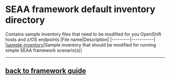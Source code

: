 <!-- #
# Copyright 2023 IBM Inc. All rights reserved
# SPDX-License-Identifier: Apache2.0
# -->

# SEAA framework default inventory directory
Contains sample inventory files that need to be modified for you OpenShift hosts and z/OS endpoints
|File name|Description|
|---------|-----------|
|[sample-inventory](./sample-inventory.yaml)|Sample inventory that should be modified for running simple SEAA framework scenario(s)|
<!--- [multihost-inventory](inventory/multihost-inventory.yaml) - More complex sample inventory that can be modified for running SEAA framework against multiple OCP host and z/OS endpoints -->


---
## [back to framework guide](../../../../../docs/guide/README.md)